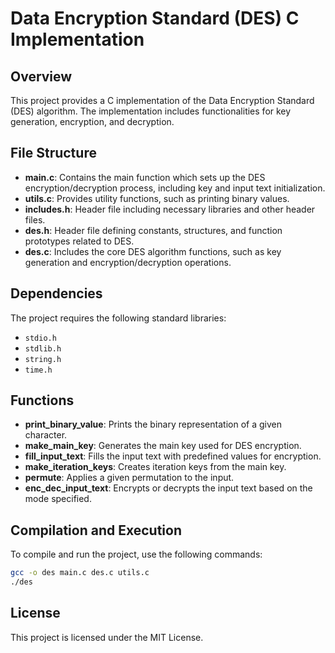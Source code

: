# Data Encryption Standard (DES) C Implementation

## Overview
This project provides a C implementation of the Data Encryption Standard (DES) algorithm. The implementation includes functionalities for key generation, encryption, and decryption.

## File Structure
- **main.c**: Contains the main function which sets up the DES encryption/decryption process, including key and input text initialization.
- **utils.c**: Provides utility functions, such as printing binary values.
- **includes.h**: Header file including necessary libraries and other header files.
- **des.h**: Header file defining constants, structures, and function prototypes related to DES.
- **des.c**: Includes the core DES algorithm functions, such as key generation and encryption/decryption operations.

## Dependencies
The project requires the following standard libraries:
- `stdio.h`
- `stdlib.h`
- `string.h`
- `time.h`

## Functions
- **print_binary_value**: Prints the binary representation of a given character.
- **make_main_key**: Generates the main key used for DES encryption.
- **fill_input_text**: Fills the input text with predefined values for encryption.
- **make_iteration_keys**: Creates iteration keys from the main key.
- **permute**: Applies a given permutation to the input.
- **enc_dec_input_text**: Encrypts or decrypts the input text based on the mode specified.

## Compilation and Execution
To compile and run the project, use the following commands:

```sh
gcc -o des main.c des.c utils.c
./des
```

## License
This project is licensed under the MIT License.
